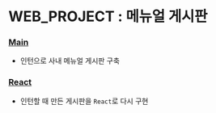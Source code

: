 # WEB_PROJECT : 메뉴얼 게시판

### [Main](https://github.com/KimSeonHui/WEB_PROJECT/tree/main/Web-Project-main)
- 인턴으로 사내 메뉴얼 게시판 구축




### [React](https://github.com/KimSeonHui/WEB_PROJECT/tree/main/Web-Project-react)
- 인턴할 때 만든 게시판을 `React`로 다시 구현 
